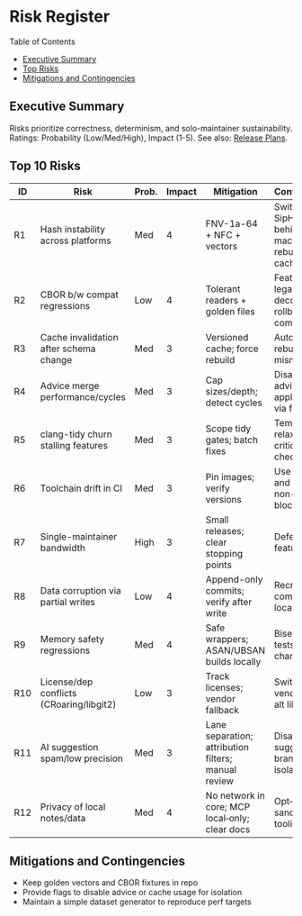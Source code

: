 # Risk Register

Table of Contents
- [Executive Summary](#executive-summary)
- [Top Risks](#top-10-risks)
- [Mitigations and Contingencies](#mitigations-and-contingencies)

## Executive Summary
Risks prioritize correctness, determinism, and solo-maintainer sustainability. Ratings: Probability (Low/Med/High), Impact (1-5). See also: [Release Plans](../planning/Release_Plans.md).

## Top 10 Risks

| ID | Risk | Prob. | Impact | Mitigation | Contingency |
|----|------|-------|--------|------------|-------------|
| R1 | Hash instability across platforms | Med | 4 | FNV-1a-64 + NFC + vectors | Switch to SipHash behind macro and rebuild cache |
| R2 | CBOR b/w compat regressions | Low | 4 | Tolerant readers + golden files | Feature flag legacy decode; rollback commit |
| R3 | Cache invalidation after schema change | Med | 3 | Versioned cache; force rebuild | Auto full rebuild on mismatch |
| R4 | Advice merge performance/cycles | Med | 3 | Cap sizes/depth; detect cycles | Disable advice application via flag |
| R5 | clang-tidy churn stalling features | Med | 3 | Scope tidy gates; batch fixes | Temporarily relax non-critical checks |
| R6 | Toolchain drift in CI | Med | 3 | Pin images; verify versions | Use canaries and mark non-blocking |
| R7 | Single-maintainer bandwidth | High | 3 | Small releases; clear stopping points | Defer interop features |
| R8 | Data corruption via partial writes | Low | 4 | Append-only commits; verify after write | Recreate commit from local state |
| R9 | Memory safety regressions | Med | 4 | Safe wrappers; ASAN/UBSAN builds locally | Bisect via tests; revert change |
| R10 | License/dep conflicts (CRoaring/libgit2) | Low | 3 | Track licenses; vendor fallback | Switch to vendored or alt lib |
| R11 | AI suggestion spam/low precision | Med | 3 | Lane separation; attribution filters; manual review | Disable suggestions; branch isolation |
| R12 | Privacy of local notes/data | Med | 4 | No network in core; MCP local‑only; clear docs | Opt‑in only; sandbox tooling |

## Mitigations and Contingencies
- Keep golden vectors and CBOR fixtures in repo
- Provide flags to disable advice or cache usage for isolation
- Maintain a simple dataset generator to reproduce perf targets
